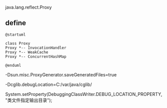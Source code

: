 java.lang.reflect.Proxy

## define
```plantuml
@startuml

class Proxy
Proxy *-- InvocationHandler
Proxy *-- WeakCache
Proxy *-- ConcurrentHashMap

@enduml
```

-Dsun.misc.ProxyGenerator.saveGeneratedFiles=true

-Dcglib.debugLocation=C:/var/java/cglib/

System.setProperty(DebuggingClassWriter.DEBUG_LOCATION_PROPERTY, "类文件指定输出目录");